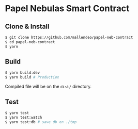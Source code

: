 # Papel Nebulas Smart Contract

## Clone & Install

```bash
$ git clone https://github.com/mallendeo/papel-neb-contract
$ cd papel-neb-contract
$ yarn
```

## Build

```bash
$ yarn build:dev
$ yarn build # Production
```

Compiled file will be on the `dist/` directory.

## Test
```bash
$ yarn test
$ yarn test:watch
$ yarn test:db # save db on ./tmp
```
